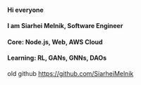 #### Hi everyone
#### I am Siarhei Melnik, Software Engineer
#### Core: Node.js, Web, AWS Cloud
#### Learning: RL, GANs, GNNs, DAOs



old github https://github.com/SiarheiMelnik

